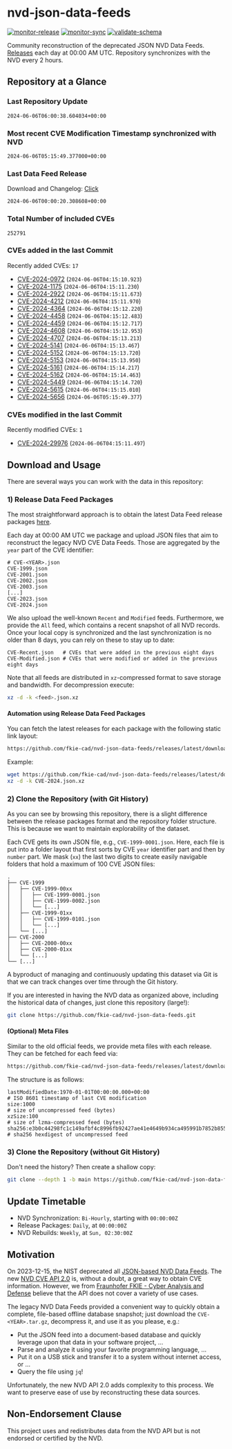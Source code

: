 # nvd-json-data-feeds

[![monitor-release](https://github.com/fkie-cad/nvd-json-data-feeds/actions/workflows/monitor_release.yml/badge.svg)](https://github.com/fkie-cad/nvd-json-data-feeds/actions/workflows/monitor_release.yml)
[![monitor-sync](https://github.com/fkie-cad/nvd-json-data-feeds/actions/workflows/monitor_sync.yml/badge.svg)](https://github.com/fkie-cad/nvd-json-data-feeds/actions/workflows/monitor_sync.yml)
[![validate-schema](https://github.com/fkie-cad/nvd-json-data-feeds/actions/workflows/validate_schema.yml/badge.svg)](https://github.com/fkie-cad/nvd-json-data-feeds/actions/workflows/validate_schema.yml)

Community reconstruction of the deprecated JSON NVD Data Feeds.
[Releases](https://github.com/fkie-cad/nvd-json-data-feeds/releases/latest) each day at 00:00 AM UTC.
Repository synchronizes with the NVD every 2 hours.

## Repository at a Glance

### Last Repository Update

```plain
2024-06-06T06:00:38.604034+00:00
```

### Most recent CVE Modification Timestamp synchronized with NVD

```plain
2024-06-06T05:15:49.377000+00:00
```

### Last Data Feed Release

Download and Changelog: [Click](https://github.com/fkie-cad/nvd-json-data-feeds/releases/latest)

```plain
2024-06-06T00:00:20.308608+00:00
```

### Total Number of included CVEs

```plain
252791
```

### CVEs added in the last Commit

Recently added CVEs: `17`

- [CVE-2024-0972](CVE-2024/CVE-2024-09xx/CVE-2024-0972.json) (`2024-06-06T04:15:10.923`)
- [CVE-2024-1175](CVE-2024/CVE-2024-11xx/CVE-2024-1175.json) (`2024-06-06T04:15:11.230`)
- [CVE-2024-2922](CVE-2024/CVE-2024-29xx/CVE-2024-2922.json) (`2024-06-06T04:15:11.673`)
- [CVE-2024-4212](CVE-2024/CVE-2024-42xx/CVE-2024-4212.json) (`2024-06-06T04:15:11.970`)
- [CVE-2024-4364](CVE-2024/CVE-2024-43xx/CVE-2024-4364.json) (`2024-06-06T04:15:12.220`)
- [CVE-2024-4458](CVE-2024/CVE-2024-44xx/CVE-2024-4458.json) (`2024-06-06T04:15:12.483`)
- [CVE-2024-4459](CVE-2024/CVE-2024-44xx/CVE-2024-4459.json) (`2024-06-06T04:15:12.717`)
- [CVE-2024-4608](CVE-2024/CVE-2024-46xx/CVE-2024-4608.json) (`2024-06-06T04:15:12.953`)
- [CVE-2024-4707](CVE-2024/CVE-2024-47xx/CVE-2024-4707.json) (`2024-06-06T04:15:13.213`)
- [CVE-2024-5141](CVE-2024/CVE-2024-51xx/CVE-2024-5141.json) (`2024-06-06T04:15:13.467`)
- [CVE-2024-5152](CVE-2024/CVE-2024-51xx/CVE-2024-5152.json) (`2024-06-06T04:15:13.720`)
- [CVE-2024-5153](CVE-2024/CVE-2024-51xx/CVE-2024-5153.json) (`2024-06-06T04:15:13.950`)
- [CVE-2024-5161](CVE-2024/CVE-2024-51xx/CVE-2024-5161.json) (`2024-06-06T04:15:14.217`)
- [CVE-2024-5162](CVE-2024/CVE-2024-51xx/CVE-2024-5162.json) (`2024-06-06T04:15:14.463`)
- [CVE-2024-5449](CVE-2024/CVE-2024-54xx/CVE-2024-5449.json) (`2024-06-06T04:15:14.720`)
- [CVE-2024-5615](CVE-2024/CVE-2024-56xx/CVE-2024-5615.json) (`2024-06-06T04:15:15.010`)
- [CVE-2024-5656](CVE-2024/CVE-2024-56xx/CVE-2024-5656.json) (`2024-06-06T05:15:49.377`)


### CVEs modified in the last Commit

Recently modified CVEs: `1`

- [CVE-2024-29976](CVE-2024/CVE-2024-299xx/CVE-2024-29976.json) (`2024-06-06T04:15:11.497`)


## Download and Usage

There are several ways you can work with the data in this repository:

### 1) Release Data Feed Packages

The most straightforward approach is to obtain the latest Data Feed release packages [here](https://github.com/fkie-cad/nvd-json-data-feeds/releases/latest).

Each day at 00:00 AM UTC we package and upload JSON files that aim to reconstruct the legacy NVD CVE Data Feeds.
Those are aggregated by the `year` part of the CVE identifier:

```
# CVE-<YEAR>.json
CVE-1999.json
CVE-2001.json
CVE-2002.json
CVE-2003.json
[...]
CVE-2023.json
CVE-2024.json
```

We also upload the well-known `Recent` and `Modified` feeds.
Furthermore, we provide the `All` feed, which contains a recent snapshot of all NVD records.
Once your local copy is synchronized and the last synchronization is no older than 8 days, you can rely on these to stay up to date:

```plain
CVE-Recent.json   # CVEs that were added in the previous eight days
CVE-Modified.json # CVEs that were modified or added in the previous eight days
```

Note that all feeds are distributed in `xz`-compressed format to save storage and bandwidth.
For decompression execute:

```sh
xz -d -k <feed>.json.xz
```

#### Automation using Release Data Feed Packages

You can fetch the latest releases for each package with the following static link layout:

```sh
https://github.com/fkie-cad/nvd-json-data-feeds/releases/latest/download/CVE-<YEAR>.json.xz
```

Example:

```sh
wget https://github.com/fkie-cad/nvd-json-data-feeds/releases/latest/download/CVE-2024.json.xz
xz -d -k CVE-2024.json.xz
```

### 2) Clone the Repository (with Git History)

As you can see by browsing this repository, there is a slight difference between the release packages format and the repository folder structure.
This is because we want to maintain explorability of the dataset.

Each CVE gets its own JSON file, e.g., `CVE-1999-0001.json`.
Here, each file is put into a folder layout that first sorts by CVE `year` identifier part and then by `number` part.
We mask (`xx`) the last two digits to create easily navigable folders that hold a maximum of 100 CVE JSON files:

```plain
.
├── CVE-1999
│   ├── CVE-1999-00xx
│   │   ├── CVE-1999-0001.json
│   │   ├── CVE-1999-0002.json
│   │   └── [...]
│   ├── CVE-1999-01xx
│   │   ├── CVE-1999-0101.json
│   │   └── [...]
│   └── [...]
├── CVE-2000
│   ├── CVE-2000-00xx
│   ├── CVE-2000-01xx
│   └── [...]
└── [...]
```

A byproduct of managing and continuously updating this dataset via Git is that we can track changes over time through the Git history.

If you are interested in having the NVD data as organized above, including the historical data of changes, just clone this repository (large!):

```sh
git clone https://github.com/fkie-cad/nvd-json-data-feeds.git
```

#### (Optional) Meta Files

Similar to the old official feeds, we provide meta files with each release. They can be fetched for each feed via:

```sh
https://github.com/fkie-cad/nvd-json-data-feeds/releases/latest/download/CVE-<YEAR>.meta
```

The structure is as follows:

```plain
lastModifiedDate:1970-01-01T00:00:00.000+00:00                          # ISO 8601 timestamp of last CVE modification
size:1000                                                               # size of uncompressed feed (bytes)
xzSize:100                                                              # size of lzma-compressed feed (bytes)
sha256:e3b0c44298fc1c149afbf4c8996fb92427ae41e4649b934ca495991b7852b855 # sha256 hexdigest of uncompressed feed
```

### 3) Clone the Repository (without Git History)

Don't need the history? Then create a shallow copy:

```sh
git clone --depth 1 -b main https://github.com/fkie-cad/nvd-json-data-feeds.git
```


## Update Timetable

* NVD Synchronization: `Bi-Hourly`, starting with `00:00:00Z`
* Release Packages: `Daily`, at `00:00:00Z`
* NVD Rebuilds: `Weekly`, at `Sun, 02:30:00Z`


## Motivation

On 2023-12-15, the NIST deprecated all [JSON-based NVD Data Feeds](https://nvd.nist.gov/vuln/data-feeds#divRetirementBanner-1).
The new [NVD CVE API 2.0](https://nvd.nist.gov/developers/vulnerabilities) is, without a doubt, a great way to obtain CVE information.
However, we from [Fraunhofer FKIE - Cyber Analysis and Defense](https://www.fkie.fraunhofer.de/en/departments/cad.html) believe that the API does not cover a variety of use cases.

The legacy NVD Data Feeds provided a convenient way to quickly obtain a complete, file-based offline database snapshot; just download the `CVE-<YEAR>.tar.gz`, decompress it, and use it as you please, e.g.:

- Put the JSON feed into a document-based database and quickly leverage upon that data in your software project, ...
- Parse and analyze it using your favorite programming language, ...
- Put it on a USB stick and transfer it to a system without internet access, or ...
- Query the file using `jq`!

Unfortunately, the new NVD API 2.0 adds complexity to this process.
We want to preserve ease of use by reconstructing these data sources.

## Non-Endorsement Clause

This project uses and redistributes data from the NVD API but is not endorsed or certified by the NVD.